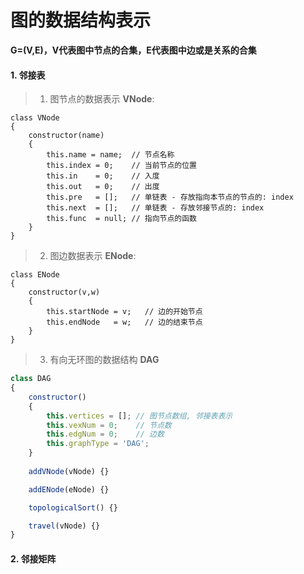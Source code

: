 # 图的数据结构表示

**G=(V,E)，V代表图中节点的合集，E代表图中边或是关系的合集**

#### 1. 邻接表

> 1. 图节点的数据表示 **VNode**:

```node
class VNode
{
	constructor(name)
	{
		this.name = name;  // 节点名称
		this.index = 0;    // 当前节点的位置
		this.in    = 0;    // 入度
		this.out   = 0;    // 出度
		this.pre   = [];   // 单链表 - 存放指向本节点的节点的: index
		this.next  = [];   // 单链表 - 存放邻接节点的: index
		this.func  = null; // 指向节点的函数
	}
}
```

> 2. 图边数据表示 **ENode**:

```node
class ENode
{
	constructor(v,w)
	{
		this.startNode = v;   // 边的开始节点
		this.endNode   = w;   // 边的结束节点
	}
}
```

> 3. 有向无环图的数据结构 **DAG**

```js
class DAG
{
	constructor()
	{
		this.vertices = []; // 图节点数组, 邻接表表示
		this.vexNum = 0;    // 节点数
		this.edgNum = 0;    // 边数
		this.graphType = 'DAG';
	}
	
	addVNode(vNode) {}

	addENode(eNode) {}

	topologicalSort() {}

	travel(vNode) {}
}
```

#### 2. 邻接矩阵